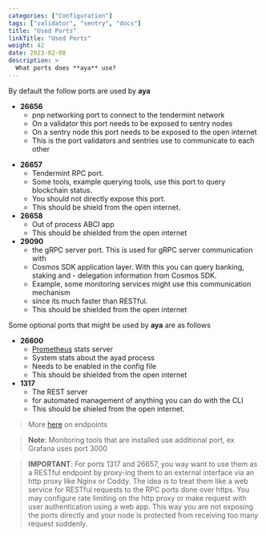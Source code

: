 ```yaml
---
categories: ["Configuration"]
tags: ["validator", "sentry", "docs"]
title: "Used Ports"
linkTitle: "Used Ports"
weight: 42
date: 2023-02-08
description: >
  What ports does **aya** use?
---
```


By default the follow ports are used by **aya**
* **26656**
  - pnp networking port to connect to the tendermint network
  - On a validator this port needs to be exposed to sentry nodes
  - On a sentry node this port needs to be exposed to the open internet
  - This is the port validators and sentries use to communicate to each other
- **26657** 
  - Tendermint RPC port.
  - Some tools, example querying tools, use this port to query blockchain status.
  - You should not directly expose this port. 
  - This should be shield from the open internet. 
- **26658**
  - Out of process ABCI app
  - This should be shielded from the open internet
- **29090**
  - the gRPC server port. This is used for gRPC server communication with
  - Cosmos SDK application layer. With this you can query banking, staking and - delegation information from Cosmos SDK.
  - Example, some monitoring services might use this communication mechanism
  - since its much faster than RESTful. 
  - This should be shielded from the open internet

Some optional ports that might be used by **aya** are as follows

  - **26600**
    - [Prometheus](https://github.com/tendermint/tendermint/blob/master/docs/nodes/metrics.md) stats server
    - System stats about the ayad process
    - Needs to be enabled in the config file
    - This should be shielded from the open internet
  - **1317**
    - The REST server 
    - for automated management of anything you can do with the CLI
    - This should be shieled from the open internet.

>More [here](https://docs.cosmos.network/main/core/grpc_rest) on  endpoints

>**Note**: Monitoring tools that are installed use additional port, ex Grafana uses port 3000


>**IMPORTANT**: 
For ports 1317 and 26657, you way want to use them as a RESTful endpoint by proxy-ing them to an external interface via an http proxy like Nginx or Coddy. The idea is to treat them like a web service for RESTful requests to the RPC ports done over https. You may configure rate limiting on the http proxy or make request with user authentication using a web app.  This way you are not exposing the ports directly and  your node is protected from receiving too many request suddenly.


